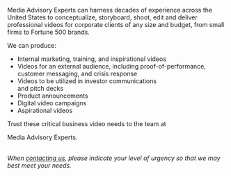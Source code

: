 <p>
            <span class="font-[Poppins] font-bold"> Media Advisory <span class="text-blue"> Experts</span></span>
             can harness decades of experience across the United States to
            conceptualize, storyboard, shoot, edit and deliver professional
            videos for corporate clients of any size and budget, from small
            firms to Fortune 500 brands.

</p>
    <p class="pt-2">We can produce: </p>
        <ul class="list-disc space-y-2 ml-[22px] py-2">
            <li>Internal marketing, training, and inspirational videos</li>
            <li>
              Videos for an external audience, including proof-of-performance,
              customer messaging, and crisis response
            </li>
            <li>
              Videos to be utilized in investor communications <br/> and pitch decks
            </li>
            <li>Product announcements</li>
            <li>Digital video campaigns</li>
            <li>Aspirational videos</li>
        </ul>
        <p>
           Trust these critical business video needs to the team at
          </p>
          <p class="font-[Poppins] font-bold"> Media Advisory <span class="text-blue"> Experts.</span></p>
          <br/>
          <i class="lg:text-xl">
            When <a href="/Contact#send-message" class="text-blue font-semibold">contacting us</a>, please indicate your level of urgency so that we may best meet your needs.
          </i>
